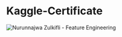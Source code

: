 # Kaggle-Certificate
![Nurunnajwa Zulkifli - Feature Engineering](https://github.com/Nurunnajwa12/Kaggle-Certificate/assets/89633522/1dfd6530-7c04-4639-bc24-c32ba3644e00)
